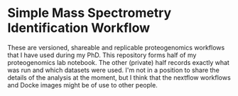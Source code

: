 Simple Mass Spectrometry Identification Workflow
========================

These are versioned, shareable and replicable proteogenomics workflows
that I have used during my PhD. This repository forms half of my
proteogenomics lab notebook. The other (private) half records exactly
what was run and which datasets were used. I'm not in a position to
share the details of the analysis at the moment, but I think that the
nextflow workflows and Docke images might be of use to other people.
